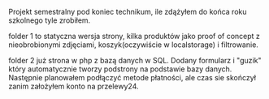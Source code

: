 Projekt semestralny pod koniec technikum, ile zdążyłem do końca roku szkolnego tyle zrobiłem.

folder 1 to statyczna wersja strony, kilka produktów jako proof of concept z nieobrobionymi zdjęciami, koszyk(oczywiście w localstorage) i filtrowanie.

folder 2 już strona w php z bazą danych w SQL. Dodany formularz i "guzik" który automatycznie tworzy podstrony na podstawie bazy danych. 
Następnie planowałem podłączyć metode płatności, ale czas sie skończył zanim założyłem konto na przelewy24.
